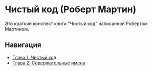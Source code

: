 # Чистый код (Роберт Мартин)

Это краткий конспект книги "Чистый код" написанной Робертом Мартином.

## Навигация

- [Глава 1. Чистый код](./1.%20Clean%20code.md)
- [Глава 2. Содержательные имена](./2.%20Meaningful%20names.md)